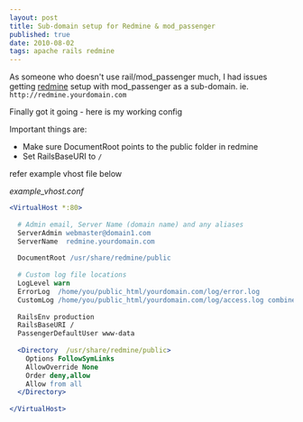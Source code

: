 ```yaml
--- 
layout: post
title: Sub-domain setup for Redmine & mod_passenger
published: true
date: 2010-08-02
tags: apache rails redmine
---
```


As someone who doesn't use rail/mod_passenger much, I had issues 
getting [redmine](http://redmine.org) setup with mod_passenger as a sub-domain. ie. `http://redmine.yourdomain.com`
 
Finally got it going - here is my working config

Important things are:

* Make sure DocumentRoot points to the public folder in redmine
* Set RailsBaseURI to `/`

refer example vhost file below

_example_vhost.conf_

``` apache
<VirtualHost *:80>
 
  # Admin email, Server Name (domain name) and any aliases
  ServerAdmin webmaster@domain1.com
  ServerName  redmine.yourdomain.com
 
  DocumentRoot /usr/share/redmine/public
 
  # Custom log file locations
  LogLevel warn
  ErrorLog  /home/you/public_html/yourdomain.com/log/error.log
  CustomLog /home/you/public_html/yourdomain.com/log/access.log combined
 
  RailsEnv production
  RailsBaseURI /
  PassengerDefaultUser www-data
 
  <Directory  /usr/share/redmine/public>
    Options FollowSymLinks
    AllowOverride None
    Order deny,allow
    Allow from all
  </Directory>
 
</VirtualHost>
```